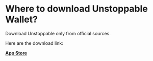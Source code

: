 # Where to download Unstoppable Wallet?

Download Unstoppable only from official sources.

Here are the download link:

[**App Store**](https://apps.apple.com/app/bank-bitcoin-wallet/id1447619907)
